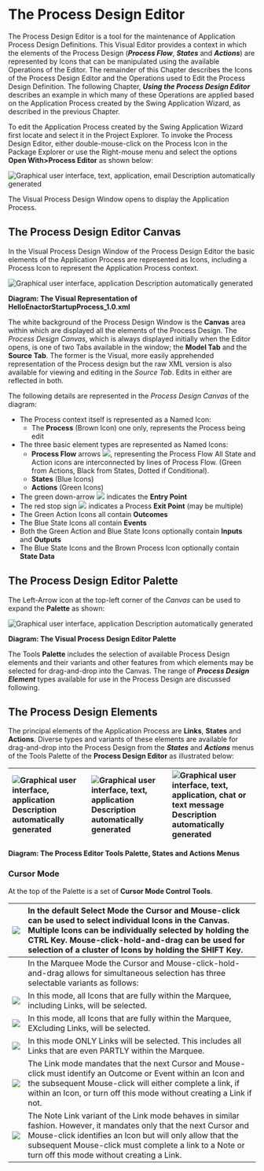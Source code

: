 ﻿# The Process Design Editor

The Process Design Editor is a tool for the maintenance of Application Process Design Definitions. This Visual Editor provides a context in which the elements of the Process Design (***Process Flow***, ***States*** and ***Actions***) are represented by Icons that can be manipulated using the available Operations of the Editor. The remainder of this Chapter describes the Icons of the Process Design Editor and the Operations used to Edit the Process Design Definition. The following Chapter, ***Using the Process Design Editor*** describes an example in which many of these Operations are applied based on the Application Process created by the Swing Application Wizard, as described in the previous Chapter.

To edit the Application Process created by the Swing Application Wizard first locate and select it in the Project Explorer. To invoke the Process Design Editor, either double-mouse-click on the Process Icon in the Package Explorer or use the Right-mouse menu and select the options **Open With>Process Editor** as shown below:

![Graphical user interface, text, application, email Description automatically generated](./Images/Aspose.Words.00e483ed-30fe-4294-8193-0d848d6dd0d2.001.png)

The Visual Process Design Window opens to display the Application Process.


## The Process Design Editor Canvas
In the Visual Process Design Window of the Process Design Editor the basic elements of the Application Process are represented as Icons, including a Process Icon to represent the Application Process context.

![Graphical user interface, application Description automatically generated](./Images/Aspose.Words.00e483ed-30fe-4294-8193-0d848d6dd0d2.002.png) 

**Diagram: The Visual Representation of HelloEnactorStartupProcess\_1.0.xml** 

The white background of the Process Design Window is the **Canvas** area within which are displayed all the elements of the Process Design. The *Process Design Canvas*, which is always displayed initially when the Editor opens, is one of two Tabs available in the window; the **Model Tab** and the **Source Tab**. The former is the Visual, more easily apprehended representation of the Process design but the raw XML version is also available for viewing and editing in the *Source Tab*. Edits in either are reflected in both.



The following details are represented in the *Process Design Canvas* of the diagram:

- The Process context itself is represented as a Named Icon:
  - The **Process** (Brown Icon) one only, represents the Process being edit
- The three basic element types are represented as Named Icons:
  - **Process Flow** arrows ![](./Images/Aspose.Words.00e483ed-30fe-4294-8193-0d848d6dd0d2.003.png), representing the Process Flow
    All State and Action icons are interconnected by lines of Process Flow.
    (Green from Actions, Black from States, Dotted if Conditional).
  - **States** (Blue Icons)
  - **Actions** (Green Icons)
- The green down-arrow ![](./Images/Aspose.Words.00e483ed-30fe-4294-8193-0d848d6dd0d2.004.png) indicates the **Entry Point**
- The red stop sign ![](./Images/Aspose.Words.00e483ed-30fe-4294-8193-0d848d6dd0d2.005.png) indicates a Process **Exit Point** (may be multiple)
- The Green Action Icons all contain **Outcomes** 
- The Blue State Icons all contain **Events**
- Both the Green Action and Blue State Icons optionally contain **Inputs** and **Outputs** 
- The Blue State Icons and the Brown Process Icon optionally contain **State Data**

## The Process Design Editor Palette
The Left-Arrow icon at the top-left corner of the *Canvas* can be used to expand the **Palette** as shown:

![Graphical user interface, application Description automatically generated](./Images/Aspose.Words.00e483ed-30fe-4294-8193-0d848d6dd0d2.006.png)

**Diagram: The Visual Process Design Editor Palette** 

The Tools **Palette** includes the selection of available Process Design elements and their variants and other features from which elements may be selected for drag-and-drop into the Canvas. The range of ***Process Design Element*** types available for use in the Process Design are discussed following.


## The Process Design Elements
The principal elements of the Application Process are **Links**, **States** and **Actions**. Diverse types and variants of these elements are available for drag-and-drop into the Process Design from the ***States*** and ***Actions*** menus of the Tools Palette of the **Process Design Editor** as illustrated below:

|![Graphical user interface, application Description automatically generated](./Images/Aspose.Words.00e483ed-30fe-4294-8193-0d848d6dd0d2.007.png)|![Graphical user interface, text, application Description automatically generated](./Images/Aspose.Words.00e483ed-30fe-4294-8193-0d848d6dd0d2.008.png)|![Graphical user interface, text, application, chat or text message Description automatically generated](./Images/Aspose.Words.00e483ed-30fe-4294-8193-0d848d6dd0d2.009.png)|
| :- | :- | :- |
**Diagram: The Process Editor Tools Palette, States and Actions Menus**
### **Cursor Mode**
At the top of the Palette is a set of **Cursor Mode Control Tools**. 

|![](./Images/Aspose.Words.00e483ed-30fe-4294-8193-0d848d6dd0d2.010.png)|In the default Select Mode the Cursor and Mouse-click can be used to select individual Icons in the Canvas. Multiple Icons can be individually selected by holding the CTRL Key. Mouse-click-hold-and-drag can be used for selection of a cluster of Icons by holding the SHIFT Key.|
| :- | :- |
||In the Marquee Mode the Cursor and Mouse-click-hold-and-drag allows for simultaneous selection has three selectable variants as follows:|
|![](./Images/Aspose.Words.00e483ed-30fe-4294-8193-0d848d6dd0d2.011.png)|In this mode, all Icons that are fully within the Marquee, including Links, will be selected.|
|![](./Images/Aspose.Words.00e483ed-30fe-4294-8193-0d848d6dd0d2.012.png)|In this mode, all Icons that are fully within the Marquee, EXcluding Links, will be selected.|
|![](./Images/Aspose.Words.00e483ed-30fe-4294-8193-0d848d6dd0d2.013.png)|In this mode ONLY Links will be selected. This includes all Links that are even PARTLY within the Marquee.|
|![](./Images/Aspose.Words.00e483ed-30fe-4294-8193-0d848d6dd0d2.014.png)|The Link mode mandates that the next Cursor and Mouse-click must identify an Outcome or Event within an Icon and the subsequent Mouse-click will either complete a link, if within an Icon, or turn off this mode without creating a Link if not.|
|![](./Images/Aspose.Words.00e483ed-30fe-4294-8193-0d848d6dd0d2.015.png)|The Note Link variant of the Link mode behaves in similar fashion. However, it mandates only that the next Cursor and Mouse-click identifies an Icon but will only allow that the subsequent Mouse-click must complete a link to a Note or turn off this mode without creating a Link.|

